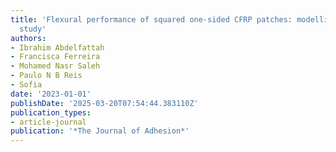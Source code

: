 ```yaml
---
title: 'Flexural performance of squared one-sided CFRP patches: modelling and experimental
  study'
authors:
- Ibrahim Abdelfattah
- Francisca Ferreira
- Mohamed Nasr Saleh
- Paulo N B Reis
- Sofia
date: '2023-01-01'
publishDate: '2025-03-20T07:54:44.383110Z'
publication_types:
- article-journal
publication: '*The Journal of Adhesion*'
---
```

